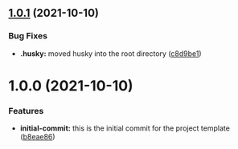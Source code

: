 ## [1.0.1](https://github.com/blackboardd/yarn-project-template/compare/v1.0.0...v1.0.1) (2021-10-10)


### Bug Fixes

* **.husky:** moved husky into the root directory ([c8d9be1](https://github.com/blackboardd/yarn-project-template/commit/c8d9be1baa2878c5ed2ff680e6948616134b91c9))

# 1.0.0 (2021-10-10)


### Features

* **initial-commit:** this is the initial commit for the project template ([b8eae86](https://github.com/blackboardd/yarn-project-template/commit/b8eae86ab0a60f8756dcd6653e9385989b7b9894))
